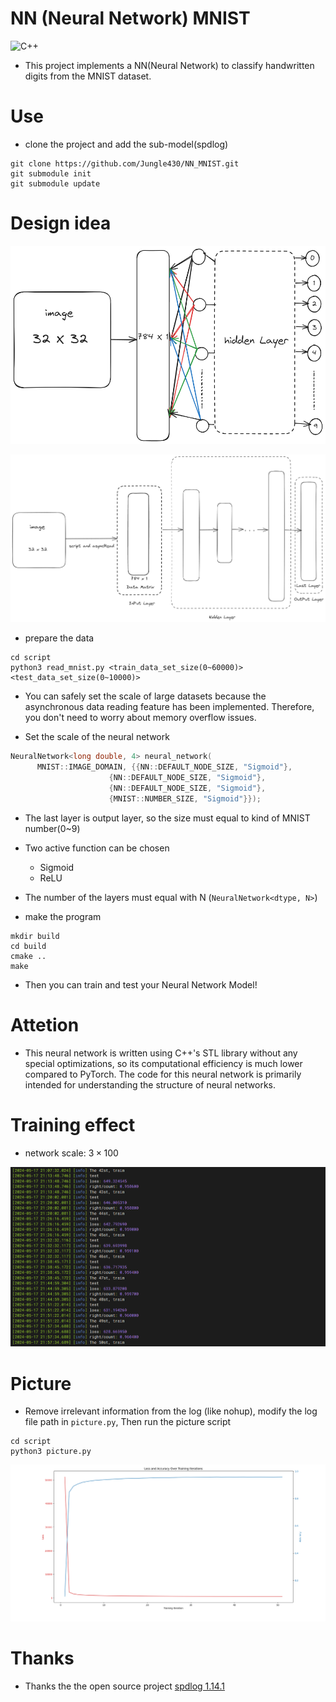 # NN (Neural Network) MNIST

![C++](https://img.shields.io/badge/NN-C++-informational?style=flat-square&logo=cplusplus&logoColor=white&color=2bbc8a)

- This project implements a NN(Neural Network) to classify handwritten digits from the MNIST dataset.

# Use

- clone the project and add the sub-model(spdlog)

```shell
git clone https://github.com/Jungle430/NN_MNIST.git
git submodule init
git submodule update
```

# Design idea

![Thinking](./static/thinking.png)

![NN_Layer](./static/NN_Layer.png)

- prepare the data

```shell
cd script
python3 read_mnist.py <train_data_set_size(0~60000)> <test_data_set_size(0~10000)>
```

- You can safely set the scale of large datasets because the asynchronous data reading feature has been implemented. Therefore, you don't need to worry about memory overflow issues.

- Set the scale of the neural network

```c++
NeuralNetwork<long double, 4> neural_network(
      MNIST::IMAGE_DOMAIN, {{NN::DEFAULT_NODE_SIZE, "Sigmoid"},
                      {NN::DEFAULT_NODE_SIZE, "Sigmoid"},
                      {NN::DEFAULT_NODE_SIZE, "Sigmoid"},
                      {MNIST::NUMBER_SIZE, "Sigmoid"}});
```

- The last layer is output layer, so the size must equal to kind of MNIST number(0~9)

- Two active function can be chosen
    - Sigmoid
    - ReLU

- The number of the layers must equal with N (`NeuralNetwork<dtype, N>`)

- make the program

```shell
mkdir build
cd build
cmake ..
make
```

- Then you can train and test your Neural Network Model!

# Attetion

- This neural network is written using C++'s STL library without any special optimizations, so its computational efficiency is much lower compared to PyTorch. The code for this neural network is primarily intended for understanding the structure of neural networks.

# Training effect

- network scale: $3 \times 100$

![Training effect](./static/training_effect.png)

# Picture

- Remove irrelevant information from the log (like nohup), modify the log file path in `picture.py`, Then run the picture script

```shell
cd script
python3 picture.py
```

![picture](./static/picture.png)

# Thanks

- Thanks the the open source project [spdlog 1.14.1](https://github.com/gabime/spdlog/tree/27cb4c76708608465c413f6d0e6b8d99a4d84302)